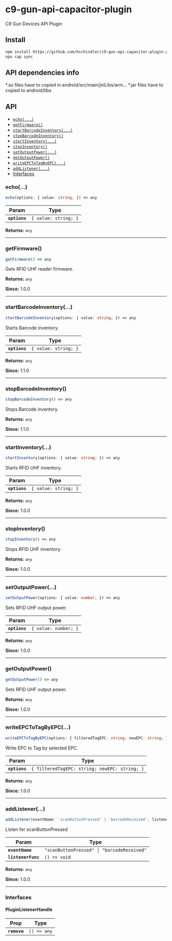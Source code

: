 # c9-gun-api-capacitor-plugin

C9 Gun Devices API Plugin

## Install

```bash
npm install https://github.com/hschindler/c9-gun-api-capacitor-plugin.git
npx cap sync
```
## API dependencies info

*.so files have to copied in android/src/main/jniLibs/arm...
*.jar files have to copied to android/libs

## API

<docgen-index>

* [`echo(...)`](#echo)
* [`getFirmware()`](#getfirmware)
* [`startBarcodeInventory(...)`](#startbarcodeinventory)
* [`stopBarcodeInventory()`](#stopbarcodeinventory)
* [`startInventory(...)`](#startinventory)
* [`stopInventory()`](#stopinventory)
* [`setOutputPower(...)`](#setoutputpower)
* [`getOutputPower()`](#getoutputpower)
* [`writeEPCToTagByEPC(...)`](#writeepctotagbyepc)
* [`addListener(...)`](#addlistener)
* [Interfaces](#interfaces)

</docgen-index>

<docgen-api>
<!--Update the source file JSDoc comments and rerun docgen to update the docs below-->

### echo(...)

```typescript
echo(options: { value: string; }) => any
```

| Param         | Type                            |
| ------------- | ------------------------------- |
| **`options`** | <code>{ value: string; }</code> |

**Returns:** <code>any</code>

--------------------


### getFirmware()

```typescript
getFirmware() => any
```

Gets RFID UHF reader firmware.

**Returns:** <code>any</code>

**Since:** 1.0.0

--------------------


### startBarcodeInventory(...)

```typescript
startBarcodeInventory(options: { value: string; }) => any
```

Starts Barcode inventory.

| Param         | Type                            |
| ------------- | ------------------------------- |
| **`options`** | <code>{ value: string; }</code> |

**Returns:** <code>any</code>

**Since:** 1.1.0

--------------------


### stopBarcodeInventory()

```typescript
stopBarcodeInventory() => any
```

Stops Barcode inventory.

**Returns:** <code>any</code>

**Since:** 1.1.0

--------------------


### startInventory(...)

```typescript
startInventory(options: { value: string; }) => any
```

Starts RFID UHF inventory.

| Param         | Type                            |
| ------------- | ------------------------------- |
| **`options`** | <code>{ value: string; }</code> |

**Returns:** <code>any</code>

**Since:** 1.0.0

--------------------


### stopInventory()

```typescript
stopInventory() => any
```

Stops RFID UHF inventory.

**Returns:** <code>any</code>

**Since:** 1.0.0

--------------------


### setOutputPower(...)

```typescript
setOutputPower(options: { value: number; }) => any
```

Sets RFID UHF output power.

| Param         | Type                            |
| ------------- | ------------------------------- |
| **`options`** | <code>{ value: number; }</code> |

**Returns:** <code>any</code>

**Since:** 1.0.0

--------------------


### getOutputPower()

```typescript
getOutputPower() => any
```

Sets RFID UHF output power.

**Returns:** <code>any</code>

**Since:** 1.0.0

--------------------


### writeEPCToTagByEPC(...)

```typescript
writeEPCToTagByEPC(options: { filteredTagEPC: string; newEPC: string; }) => any
```

Write EPC to Tag by selected EPC.

| Param         | Type                                                     |
| ------------- | -------------------------------------------------------- |
| **`options`** | <code>{ filteredTagEPC: string; newEPC: string; }</code> |

**Returns:** <code>any</code>

**Since:** 1.0.0

--------------------


### addListener(...)

```typescript
addListener(eventName: 'scanButtonPressed' | 'barcodeReceived', listenerFunc: ScanButtonPressedListener) => Promise<PluginListenerHandle> & PluginListenerHandle
```

Listen for scanButtonPressed

| Param              | Type                                                  |
| ------------------ | ----------------------------------------------------- |
| **`eventName`**    | <code>"scanButtonPressed" \| "barcodeReceived"</code> |
| **`listenerFunc`** | <code>() =&gt; void</code>                            |

**Returns:** <code>any</code>

**Since:** 1.0.0

--------------------


### Interfaces


#### PluginListenerHandle

| Prop         | Type                      |
| ------------ | ------------------------- |
| **`remove`** | <code>() =&gt; any</code> |

</docgen-api>


